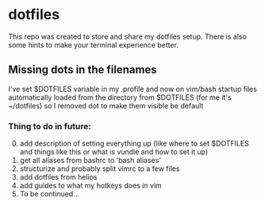 # dotfiles
This repo was created to store and share my dotfiles setup.
There is also some hints to make your terminal experience better.

## Missing dots in the filenames
I've set $DOTFILES variable in my .profile and now on vim/bash startup files automatically loaded from the directory from $DOTFILES (for me it's ~/dotfiles) so I removed dot to make them visible be default



### Thing to do in future:
  0. add description of setting everything up (like where to set $DOTFILES and things like this or what is vundle and how to set it up)
  1. get all aliases from bashrc to 'bash aliases'
  2. structurize and probably split vimrc to a few files
  3. add dotfiles from helios
  4. add guides to what my hotkeys does in vim
  5. To be continued...

